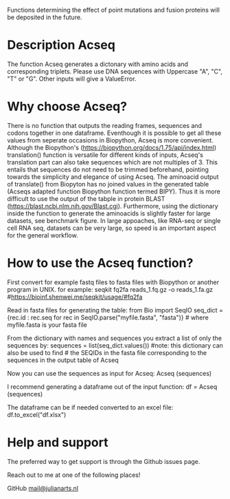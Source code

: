 Functions determining the effect of point mutations and fusion proteins will be deposited in the future.

# Description Acseq
The function Acseq generates a dictonary with amino acids and corresponding triplets. Please use DNA sequences with Uppercase "A", "C", "T" or "G". Other inputs will give a ValueError.

# Why choose Acseq?
There is no function that outputs the reading frames, sequences and codons together in one dataframe. Eventhough it is possible to get all these values from seperate occasions in Biopython, Acseq is more convenient. Although the Biopython's (https://biopython.org/docs/1.75/api/index.html) translation() function is versatile for different kinds of inputs, Acseq's translation part can also take sequences which are not multiples of 3. This entails that sequences do not need to be trimmed beforehand, pointing towards the simplicity and elegance of using Acseq. The aminoacid output of translate() from Biopyton has no joined values in the generated table (Acseqs adapted function Biopython function termed BIPY). Thus it is more difficult to use the output of the tabple in protein BLAST (https://blast.ncbi.nlm.nih.gov/Blast.cgi). Furthermore, using the dictionary inside the function to generate the aminoacids is slightly faster for large datasets, see benchmark figure. In large appoaches, like RNA-seq or single cell RNA seq, datasets can be very large, so speed is an important aspect for the general workflow.


# How to use the Acseq function?
First convert for example fastq files to fasta files with Biopython or another program in UNIX.
  for example:
  seqkit fq2fa reads_1.fq.gz -o reads_1.fa.gz #https://bioinf.shenwei.me/seqkit/usage/#fq2fa

Read in fasta files for generating the table: 
  from Bio import SeqIO
  seq_dict = {rec.id : rec.seq for rec in SeqIO.parse("myfile.fasta", "fasta")} # where myfile.fasta is your fasta file

From the dictionary with names and sequences you extract a list of only the sequences by:
  sequences = list(seq_dict.values())
    #note: this dictionary can also be used to find 
    # the SEQIDs in the fasta file corresponding to the sequences in the output table of Acseq

Now you can use the sequences as input for Acseq:
Acseq (sequences)

I recommend generating a dataframe out of the input function:
df = Acseq (sequences)

The dataframe can be if needed converted to an excel file:
df.to_excel("df.xlsx")  

# Help and support
The preferred way to get support is through the Github issues page.

Reach out to me at one of the following places!

GitHub
mail@julianarts.nl

